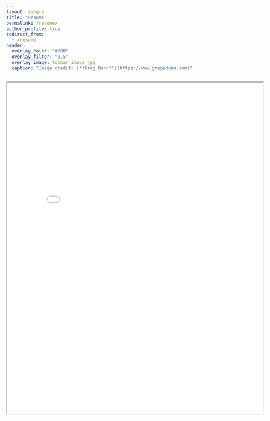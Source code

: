 ```yaml
---
layout: single
title: "Resume"
permalink: /resume/
author_profile: true
redirect_from:
  - /resume
header:
  overlay_color: "#000"
  overlay_filter: "0.5"
  overlay_image: topbar_image.jpg
  caption: "Image credit: [**Greg Dunn**](https://www.gregadunn.com)"
---
```

<iframe src="../files/Kong_Resume.pdf" width="680" height="880"></iframe>

<!-- <embed src="../files/Kong_Resume.pdf" width="500" height="648" 
 type="application/pdf"> -->